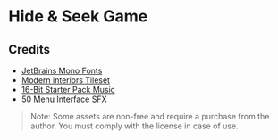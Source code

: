 # Hide & Seek Game

## Credits

- [JetBrains Mono Fonts](https://www.jetbrains.com/lp/mono)
- [Modern interiors Tileset](https://limezu.itch.io/moderninteriors)
- [16-Bit Starter Pack Music](https://bit-by-bit-sound.itch.io/16-bit-starter-pack)
- [50 Menu Interface SFX](https://coloralpha.itch.io/50-menu-interface-sfx)

> Note: Some assets are non-free and require a purchase from the author. 
> You must comply with the license in case of use.

